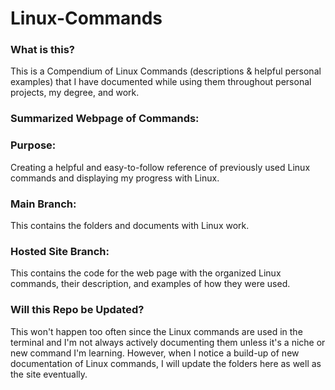 # Linux-Commands

### What is this?
This is a Compendium of Linux Commands (descriptions & helpful personal examples) that I have documented while using them throughout personal projects, my degree, and work. 

### Summarized Webpage of Commands:

### Purpose:

Creating a helpful and easy-to-follow reference of previously used Linux commands and displaying my progress with Linux.

### Main Branch:

This contains the folders and documents with Linux work.

### Hosted Site Branch:

This contains the code for the web page with the organized Linux commands, their description, and examples of how they were used.

### Will this Repo be Updated?

This won't happen too often since the Linux commands are used in the terminal and I'm not always actively documenting them unless it's a niche or new command I'm learning. However, when I notice a build-up of new documentation of Linux commands, I will update the folders here as well as the site eventually.
